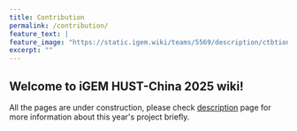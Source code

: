 ```yaml
---
title: Contribution
permalink: /contribution/
feature_text: |
feature_image: "https://static.igem.wiki/teams/5569/description/ctbtion.webp"
excerpt: ""
---
```


## Welcome to iGEM HUST-China 2025 wiki!

All the pages are under construction, please check [description](description) page for more information about this year's project briefly.
